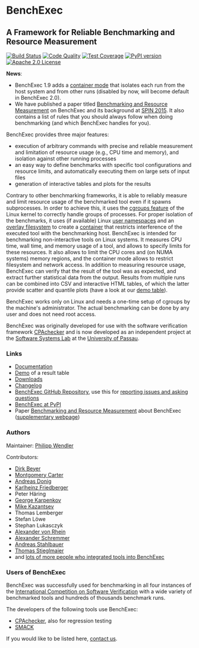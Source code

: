 # BenchExec
## A Framework for Reliable Benchmarking and Resource Measurement

[![Build Status](https://travis-ci.org/sosy-lab/benchexec.svg?branch=master)](https://travis-ci.org/sosy-lab/benchexec)
[![Code Quality](https://api.codacy.com/project/badge/grade/d9926a7a5cb04bcaa8d43caae38a9c36)](https://www.codacy.com/app/PhilippWendler/benchexec)
[![Test Coverage](https://api.codacy.com/project/badge/coverage/d9926a7a5cb04bcaa8d43caae38a9c36)](https://www.codacy.com/app/PhilippWendler/benchexec)
[![PyPI version](https://badge.fury.io/py/benchexec.svg)](https://badge.fury.io/py/benchexec)
[![Apache 2.0 License](https://img.shields.io/badge/license-Apache--2-brightgreen.svg?style=flat)](http://www.apache.org/licenses/LICENSE-2.0)
    
**News**:
- BenchExec 1.9 adds a [container mode](https://github.com/sosy-lab/benchexec/blob/master/doc/container.md)
  that isolates each run from the host system and from other runs
  (disabled by now, will become default in BenchExec 2.0).
- We have published a paper titled
[Benchmarking and Resource Measurement](http://www.sosy-lab.org/~dbeyer/Publications/2015-SPIN.Benchmarking_and_Resource_Measurement.pdf)
on BenchExec and its background
at [SPIN 2015](http://www.spin2015.org/).
It also contains a list of rules that you should always follow when doing benchmarking
(and which BenchExec handles for you).

BenchExec provides three major features:

- execution of arbitrary commands with precise and reliable measurement
  and limitation of resource usage (e.g., CPU time and memory),
  and isolation against other running processes
- an easy way to define benchmarks with specific tool configurations
  and resource limits,
  and automatically executing them on large sets of input files
- generation of interactive tables and plots for the results

Contrary to other benchmarking frameworks,
it is able to reliably measure and limit resource usage
of the benchmarked tool even if it spawns subprocesses.
In order to achieve this,
it uses the [cgroups feature](https://www.kernel.org/doc/Documentation/cgroups/cgroups.txt)
of the Linux kernel to correctly handle groups of processes.
For proper isolation of the benchmarks, it uses (if available)
Linux [user namespaces](http://man7.org/linux/man-pages/man7/namespaces.7.html)
and an [overlay filesystem](https://www.kernel.org/doc/Documentation/filesystems/overlayfs.txt)
to create a [container](https://github.com/sosy-lab/benchexec/blob/master/doc/container.md)
that restricts interference of the executed tool with the benchmarking host.
BenchExec is intended for benchmarking non-interactive tools on Linux systems.
It measures CPU time, wall time, and memory usage of a tool,
and allows to specify limits for these resources.
It also allows to limit the CPU cores and (on NUMA systems) memory regions,
and the container mode allows to restrict filesystem and network access.
In addition to measuring resource usage,
BenchExec can verify that the result of the tool was as expected,
and extract further statistical data from the output.
Results from multiple runs can be combined into CSV and interactive HTML tables,
of which the latter provide scatter and quantile plots
(have a look at our [demo table](https://sosy-lab.github.io/benchexec/example-table/svcomp-simple-cbmc-cpachecker.table.html)).

BenchExec works only on Linux and needs a one-time setup of cgroups by the machine's administrator.
The actual benchmarking can be done by any user and does not need root access.

BenchExec was originally developed for use with the software verification framework
[CPAchecker](http://cpachecker.sosy-lab.org)
and is now developed as an independent project
at the [Software Systems Lab](http://www.sosy-lab.org) at the [University of Passau](http://www.uni-passau.de).

### Links

- [Documentation](https://github.com/sosy-lab/benchexec/tree/master/doc/INDEX.md)
- [Demo](https://sosy-lab.github.io/benchexec/example-table/svcomp-simple-cbmc-cpachecker.table.html) of a result table
- [Downloads](https://github.com/sosy-lab/benchexec/releases)
- [Changelog](https://github.com/sosy-lab/benchexec/tree/master/CHANGELOG.md)
- [BenchExec GitHub Repository](https://github.com/sosy-lab/benchexec),
  use this for [reporting issues and asking questions](https://github.com/sosy-lab/benchexec/issues)
- [BenchExec at PyPI](https://pypi.python.org/pypi/BenchExec)
- Paper [Benchmarking and Resource Measurement](http://www.sosy-lab.org/~dbeyer/Publications/2015-SPIN.Benchmarking_and_Resource_Measurement.pdf) about BenchExec ([supplementary webpage](http://www.sosy-lab.org/~dbeyer/benchmarking/))

### Authors
Maintainer: [Philipp Wendler](http://www.philippwendler.de)

Contributors:
- [Dirk Beyer](https://www.sosy-lab.org/~dbeyer)
- [Montgomery Carter](https://github.com/MontyCarter)
- [Andreas Donig](https://github.com/adonig)
- [Karlheinz Friedberger](http://www.sosy-lab.org/people-friedberger.php)
- Peter Häring
- [George Karpenkov](http://metaworld.me/)
- [Mike Kazantsev](http://fraggod.net/)
- Thomas Lemberger
- Stefan Löwe
- Stephan Lukasczyk
- [Alexander von Rhein](http://www.infosun.fim.uni-passau.de/se/people-rhein.php)
- [Alexander Schremmer](https://www.xing.com/profile/Alexander_Schremmer)
- [Andreas Stahlbauer](http://stahlbauer.net/)
- [Thomas Stieglmaier](https://stieglmaier.me/)
- and [lots of more people who integrated tools into BenchExec](https://github.com/sosy-lab/benchexec/graphs/contributors)

### Users of BenchExec

BenchExec was successfully used for benchmarking in all four instances
of the [International Competition on Software Verification](http://sv-comp.sosy-lab.org)
with a wide variety of benchmarked tools and hundreds of thousands benchmark runs.

The developers of the following tools use BenchExec:

- [CPAchecker](http://cpachecker.sosy-lab.org), also for regression testing
- [SMACK](https://github.com/smackers/smack)

If you would like to be listed here, [contact us](https://github.com/sosy-lab/benchexec/issues/new).
